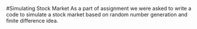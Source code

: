 #Simulating Stock Market 
As a part of assignment we were asked to write a code to simulate a stock market based on random number generation and finite difference idea. 
